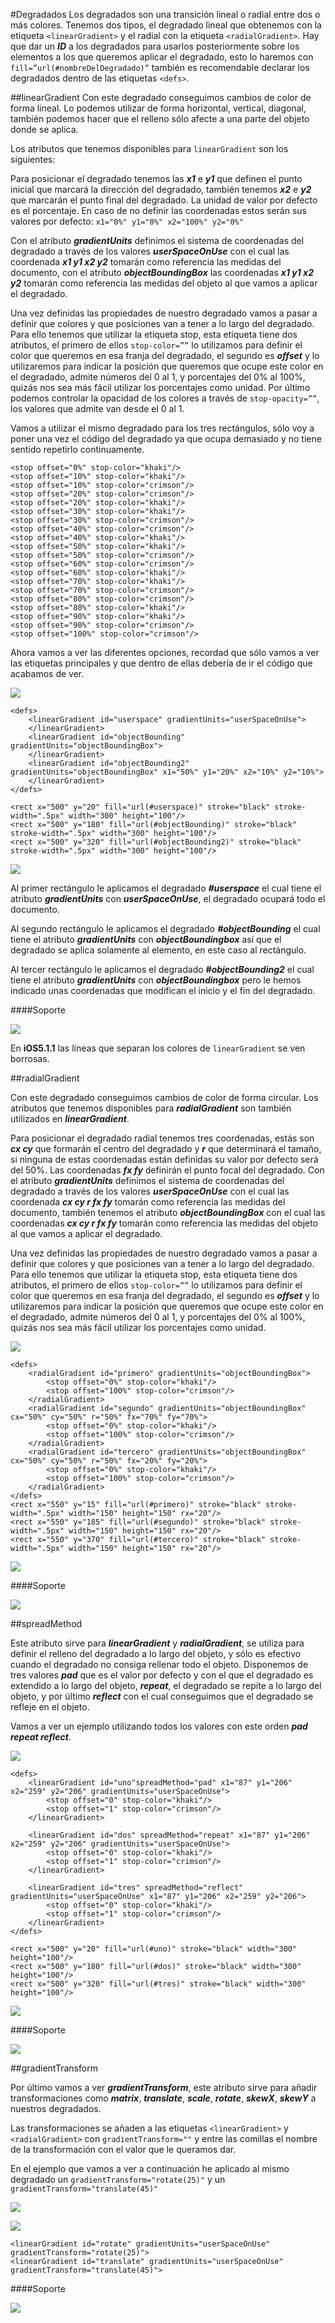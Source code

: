 
#Degradados
Los degradados son una transición lineal o radial entre dos o más colores. Tenemos dos tipos, el degradado lineal que obtenemos con la etiqueta `<linearGradient>` y el radial con la etiqueta `<radialGradient>`. Hay que dar un ***ID*** a los degradados para usarlos posteriormente sobre los elementos a los que queremos aplicar el degradado, esto lo haremos con `fill=”url(#nombreDelDegradado)”` también es recomendable declarar los degradados dentro de las etiquetas `<defs>`.

##linearGradient
Con este degradado conseguimos cambios de color de forma lineal. Lo podemos utilizar de forma horizontal, vertical, diagonal, también podemos hacer que el relleno sólo afecte a una parte del objeto donde se aplica.

Los atributos que tenemos disponibles para `linearGradient` son los siguientes:

Para posicionar el degradado tenemos las ***x1*** e ***y1*** que definen el punto inicial que marcará la dirección del degradado, también tenemos ***x2*** e ***y2*** que marcarán el punto final del degradado. La unidad de valor por defecto es el porcentaje. En caso de no definir las coordenadas estos serán sus valores por defecto: `x1="0%" y1="0%" x2="100%" y2="0%"`

Con el atributo ***gradientUnits*** definimos el sistema de coordenadas del degradado a través de los valores ***userSpaceOnUse*** con el cual las coordenada ***x1 y1 x2 y2*** tomarán como referencia las medidas del documento, con el atributo ***objectBoundingBox*** las coordenadas ***x1 y1 x2 y2*** tomarán como referencia las medidas del objeto al que vamos a aplicar el degradado.

Una vez definidas las propiedades de nuestro degradado vamos a pasar a definir que colores y que posiciones van a tener a lo largo del degradado. Para ello tenemos que utilizar la etiqueta stop, esta etiqueta tiene dos atributos, el primero de ellos `stop-color=””` lo utilizamos para definir el color que queremos en esa franja del degradado, el segundo es ***offset*** y lo utilizaremos para indicar la posición que queremos que ocupe este color en el degradado, admite números del 0 al 1, y porcentajes del 0% al 100%, quizás nos sea más fácil utilizar los porcentajes como unidad. Por último podemos controlar la opacidad de los colores a través de `stop-opacity=””`, los valores que admite van desde el 0 al 1.

Vamos a utilizar el mismo degradado para los tres rectángulos, sólo voy a poner una vez el código del degradado ya que ocupa demasiado y no tiene sentido repetirlo continuamente.


~~~~~~~
<stop offset="0%" stop-color="khaki"/>
<stop offset="10%" stop-color="khaki"/>
<stop offset="10%" stop-color="crimson"/>
<stop offset="20%" stop-color="crimson"/>
<stop offset="20%" stop-color="khaki"/>
<stop offset="30%" stop-color="khaki"/>
<stop offset="30%" stop-color="crimson"/>
<stop offset="40%" stop-color="crimson"/>
<stop offset="40%" stop-color="khaki"/>
<stop offset="50%" stop-color="khaki"/>
<stop offset="50%" stop-color="crimson"/>
<stop offset="60%" stop-color="crimson"/>
<stop offset="60%" stop-color="khaki"/>
<stop offset="70%" stop-color="khaki"/>
<stop offset="70%" stop-color="crimson"/>
<stop offset="80%" stop-color="crimson"/>
<stop offset="80%" stop-color="khaki"/>
<stop offset="90%" stop-color="khaki"/>
<stop offset="90%" stop-color="crimson"/>
<stop offset="100%" stop-color="crimson"/>
~~~~~~~

Ahora vamos a ver las diferentes opciones, recordad que sólo vamos a ver las etiquetas principales y que dentro de ellas debería de ir el código que acabamos de ver.

![](https://github.com/jorgeatgu/scalable/blob/master/images/Capitulo-8/Capitulo-8-linearGradient.jpg)


~~~~~~~
<defs>
	<linearGradient id="userspace" gradientUnits="userSpaceOnUse">
	</linearGradient>
	<linearGradient id="objectBounding" gradientUnits="objectBoundingBox">
	</linearGradient>
	<linearGradient id="objectBounding2" gradientUnits="objectBoundingBox" x1="50%" y1="20%" x2="10%" y2="10%">
	</linearGradient>
</defs>

<rect x="500" y="20" fill="url(#userspace)" stroke="black" stroke-width=".5px" width="300" height="100"/>
<rect x="500" y="180" fill="url(#objectBounding)" stroke="black" stroke-width=".5px" width="300" height="100"/>
<rect x="500" y="320" fill="url(#objectBounding2)" stroke="black" stroke-width=".5px" width="300" height="100"/>

~~~~~~~
[![](https://github.com/jorgeatgu/scalable/blob/master/images/logo-codepen.jpg)](http://codepen.io/jorgeatgu/details/iboLr/)

Al primer rectángulo le aplicamos el degradado ***#userspace*** el cual tiene el atributo ***gradientUnits*** con ***userSpaceOnUse***, el degradado ocupará todo el documento.

Al segundo rectángulo le aplicamos el degradado ***#objectBounding*** el cual tiene el atributo ***gradientUnits*** con ***objectBoundingbox*** así que el degradado se aplica solamente al elemento, en este caso al rectángulo.

Al tercer rectángulo le aplicamos el degradado ***#objectBounding2*** el cual tiene el atributo ***gradientUnits*** con ***objectBoundingbox*** pero le hemos indicado unas coordenadas que modifican el inicio y el fin del degradado.

####Soporte

![](images/soporte/primera.jpg)

En **iOS5.1.1** las líneas que separan los colores de `linearGradient` se ven borrosas.

##radialGradient

Con este degradado conseguimos cambios de color de forma circular. Los atributos que tenemos disponibles para ***radialGradient*** son también utilizados en ***linearGradient***.

Para posicionar el degradado radial tenemos tres coordenadas, estás son ***cx cy*** que formarán el centro del degradado y ***r*** que determinará el tamaño, si ninguna de estas coordenadas están definidas su valor por defecto será del 50%. Las coordenadas ***fx fy*** definirán el punto focal del degradado. Con el atributo ***gradientUnits*** definimos el sistema de coordenadas del degradado a través de los valores ***userSpaceOnUse*** con el cual las coordenada ***cx cy r fx fy*** tomarán como referencia las medidas del documento, también tenemos el atributo ***objectBoundingBox*** con el cual las coordenadas ***cx cy r fx fy*** tomarán como referencia las medidas del objeto al que vamos a aplicar el degradado.

Una vez definidas las propiedades de nuestro degradado vamos a pasar a definir que colores y que posiciones van a tener a lo largo del degradado. Para ello tenemos que utilizar la etiqueta stop, esta etiqueta tiene dos atributos, el primero de ellos `stop-color=””` lo utilizamos para definir el color que queremos en esa franja del degradado, el segundo es ***offset*** y lo utilizaremos para indicar la posición que queremos que ocupe este color en el degradado, admite números del 0 al 1, y porcentajes del 0% al 100%, quizás nos sea más fácil utilizar los porcentajes como unidad.

![](https://github.com/jorgeatgu/scalable/blob/master/images/Capitulo-8/Capitulo-8-radialGradient.jpg)


~~~~~~~
<defs>
	<radialGradient id="primero" gradientUnits="objectBoundingBox">
		<stop offset="0%" stop-color="khaki"/>
		<stop offset="100%" stop-color="crimson"/>
	</radialGradient>
	<radialGradient id="segundo" gradientUnits="objectBoundingBox" cx="50%" cy="50%" r="50%" fx="70%" fy="70%">
		<stop offset="0%" stop-color="khaki"/>
		<stop offset="100%" stop-color="crimson"/>
	</radialGradient>
	<radialGradient id="tercero" gradientUnits="objectBoundingBox" cx="50%" cy="50%" r="50%" fx="20%" fy="20%">
		<stop offset="0%" stop-color="khaki"/>
		<stop offset="100%" stop-color="crimson"/>
	</radialGradient>
</defs>
<rect x="550" y="15" fill="url(#primero)" stroke="black" stroke-width=".5px" width="150" height="150" rx="20"/>
<rect x="550" y="185" fill="url(#segundo)" stroke="black" stroke-width=".5px" width="150" height="150" rx="20"/>
<rect x="550" y="370" fill="url(#tercero)" stroke="black" stroke-width=".5px" width="150" height="150" rx="20"/>
~~~~~~~
[![](https://github.com/jorgeatgu/scalable/blob/master/images/logo-codepen.jpg)](http://codepen.io/jorgeatgu/details/fzmHi/)

####Soporte

![](images/soporte/primera.jpg)

##spreadMethod

Este atributo sirve para ***linearGradient*** y ***radialGradient***, se utiliza para definir el relleno del degradado a lo largo del objeto, y sólo es efectivo cuando el degradado no consiga rellenar todo el objeto. Disponemos de tres valores ***pad*** que es el valor por defecto y con el que el degradado es extendido a lo largo del objeto, ***repeat***, el degradado se repite a lo largo del objeto,  y por último ***reflect*** con el cual conseguimos que el degradado se refleje en el objeto.

Vamos a ver un ejemplo utilizando todos los valores con este orden ***pad repeat reflect***.

![](https://github.com/jorgeatgu/scalable/blob/master/images/Capitulo-8/Capitulo-8-spreadMethod.jpg)


~~~~~~~
<defs>
	<linearGradient id="uno"spreadMethod="pad" x1="87" y1="206" x2="259" y2="206" gradientUnits="userSpaceOnUse">
		<stop offset="0" stop-color="khaki"/>
		<stop offset="1" stop-color="crimson"/>
	</linearGradient>

	<linearGradient id="dos" spreadMethod="repeat" x1="87" y1="206" x2="259" y2="206" gradientUnits="userSpaceOnUse">
		<stop offset="0" stop-color="khaki"/>
		<stop offset="1" stop-color="crimson"/>
	</linearGradient>

	<linearGradient id="tres" spreadMethod="reflect" gradientUnits="userSpaceOnUse" x1="87" y1="206" x2="259" y2="206">
		<stop offset="0" stop-color="khaki"/>
		<stop offset="1" stop-color="crimson"/>
	</linearGradient>
</defs>

<rect x="500" y="20" fill="url(#uno)" stroke="black" width="300" height="100"/>
<rect x="500" y="180" fill="url(#dos)" stroke="black" width="300" height="100"/>
<rect x="500" y="320" fill="url(#tres)" stroke="black" width="300" height="100"/>
~~~~~~~
[![](https://github.com/jorgeatgu/scalable/blob/master/images/logo-codepen.jpg)](http://codepen.io/jorgeatgu/details/kmsGi/)

####Soporte

![](images/soporte/sexta.jpg)


##gradientTransform

Por último vamos a ver ***gradientTransform***, este atributo sirve para añadir transformaciones como ***matrix***, ***translate***, ***scale***, ***rotate***, ***skewX***, ***skewY*** a nuestros degradados.

Las transformaciones se añaden a las etiquetas `<linearGradient>` y `<radialGradient>` con `gradientTransform=""` y entre las comillas el nombre de la transformación con el valor que le queramos dar.

En el ejemplo que vamos a ver a continuación he aplicado al mismo degradado un `gradientTransform="rotate(25)"` y un `gradientTransform="translate(45)"`

![](https://github.com/jorgeatgu/scalable/blob/master/images/Capitulo-8/Capitulo-8-gradientTransform.jpg)

[![](https://github.com/jorgeatgu/scalable/blob/master/images/logo-codepen.jpg)](http://codepen.io/jorgeatgu/details/nxyHE/)


~~~~~~~
<linearGradient id="rotate" gradientUnits="userSpaceOnUse" gradientTransform="rotate(25)">
<linearGradient id="translate" gradientUnits="userSpaceOnUse" gradientTransform="translate(45)">
~~~~~~~

####Soporte

![](images/soporte/primera.jpg)


